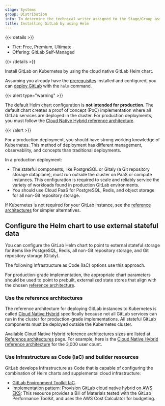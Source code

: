 ```yaml
---
stage: Systems
group: Distribution
info: To determine the technical writer assigned to the Stage/Group associated with this page, see https://handbook.gitlab.com/handbook/product/ux/technical-writing/#assignments
title: Installing GitLab by using Helm
---
```


{{< details >}}

- Tier: Free, Premium, Ultimate
- Offering: GitLab Self-Managed

{{< /details >}}

Install GitLab on Kubernetes by using the cloud native GitLab Helm chart.

Assuming you already have the [prerequisites](tools.md) installed and configured,
you can [deploy GitLab](deployment.md) with the `helm` command.

{{< alert type="warning" >}}

The default Helm chart configuration is **not intended for production**.
The default chart creates a proof of concept (PoC) implementation where all GitLab
services are deployed in the cluster. For production deployments, you must follow the
[Cloud Native Hybrid reference architecture](#use-the-reference-architectures).

{{< /alert >}}

For a production deployment, you should have strong working knowledge of Kubernetes.
This method of deployment has different management, observability, and concepts than traditional deployments.

In a production deployment:

- The stateful components, like PostgreSQL or Gitaly (a Git repository storage dataplane),
  must run outside the cluster on PaaS or compute instances. This configuration is required
  to scale and reliably service the variety of workloads found in production GitLab environments.
- You should use Cloud PaaS for PostgreSQL, Redis, and object storage for all non-Git repository storage.

If Kubernetes is not required for your GitLab instance, see the
[reference architectures](https://docs.gitlab.com/administration/reference_architectures/)
for simpler alternatives.

## Configure the Helm chart to use external stateful data

You can configure the GitLab Helm chart to point to external stateful storage
for items like PostgreSQL, Redis, all non-Git repository storage, and Git repository storage (Gitaly).

The following Infrastructure as Code (IaC) options use this approach.

For production-grade implementation, the appropriate chart parameters should be used to
point to prebuilt, externalized state stores that align with the chosen
[reference architecture](https://docs.gitlab.com/administration/reference_architectures/).

### Use the reference architectures

The reference architecture for deploying GitLab instances to Kubernetes is called [Cloud Native Hybrid](https://docs.gitlab.com/administration/reference_architectures/#cloud-native-hybrid) specifically because not all GitLab services can run in the cluster for production-grade implementations. All stateful GitLab components must be deployed outside the Kubernetes cluster.

Available Cloud Native Hybrid reference architectures sizes
are listed at [Reference architectures](https://docs.gitlab.com/administration/reference_architectures/#cloud-native-hybrid) page.
For example, here is the [Cloud Native Hybrid reference architecture](https://docs.gitlab.com/administration/reference_architectures/3k_users/#cloud-native-hybrid-reference-architecture-with-helm-charts-alternative) for the 3,000 user count.

### Use Infrastructure as Code (IaC) and builder resources

GitLab develops Infrastructure as Code that is capable of configuring the combination of Helm charts and supplemental cloud infrastructure:

- [GitLab Environment Toolkit IaC](https://gitlab.com/gitlab-org/gitlab-environment-toolkit).
- [Implementation pattern: Provision GitLab cloud native hybrid on AWS EKS](https://docs.gitlab.com/solutions/cloud/aws/gitlab_instance_on_aws/):
  This resource provides a Bill of Materials tested with the GitLab Performance Toolkit,
  and uses the AWS Cost Calculator for budgeting.
